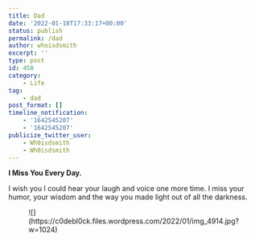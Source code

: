 ```yaml
---
title: Dad
date: '2022-01-18T17:33:17+00:00'
status: publish
permalink: /dad
author: whoisdsmith
excerpt: ''
type: post
id: 458
category:
    - Life
tag:
    - dad
post_format: []
timeline_notification:
    - '1642545207'
    - '1642545207'
publicize_twitter_user:
    - Wh0isdsmith
    - Wh0isdsmith
---
```

**I Miss You Every Day.**

I wish you I could hear your laugh and voice one more time. I miss your humor, your wisdom and the way you made light out of all the darkness.

<figure class="wp-block-image size-large">![](https://c0debl0ck.files.wordpress.com/2022/01/img_4914.jpg?w=1024)</figure>